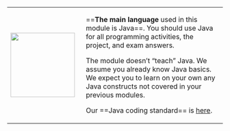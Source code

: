 <table class="two-column-content">
<tr>
<td width="160px">
 <img src="{{baseUrl}}/handbook/images/JamesGosling.png" width="150px">
</td>
<td>

==**The main language** used in this module is Java==. You should use
Java for all programming activities, the project, and exam answers.

The module doesn’t “teach” Java. We assume you already know Java basics.
We expect you to learn on your own any Java constructs not covered in your previous modules.
    
Our ==Java coding standard== is [here](https://oss-generic.github.io/process/codingStandards/CodingStandard-Java.html).

</td>
</tr>
</table>

